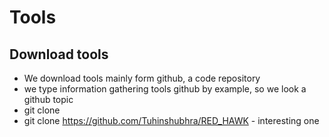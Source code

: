 # Tools
## Download tools
- We download tools mainly form github, a code repository
- we type information gathering tools github by example, so we look a github topic
- git clone <repository>
- git clone https://github.com/Tuhinshubhra/RED_HAWK - interesting one